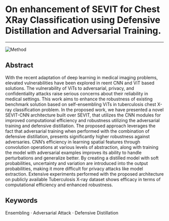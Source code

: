 # On enhancement of SEVIT for Chest XRay Classification using Defensive Distillation and Adversarial Training. 

<hr />

![Method](Report/Method(5)(3).png)

## Abstract 
With the recent adaptation of deep learning in medical imaging problems, elevated vulnerabilities have been explored in reent CNN
and ViT based solutions. The vulnerability of ViTs to adversarial, privacy, and confidentiality attacks raise serious concerns about their reliability in medical settings. This work aims to enhance the robustness of existing benchmark solution based on self-ensembling ViTs in
tuberculosis chest X-ray classification problem. In the proposed work,
we have presented a novel SEVIT-CNN architecture built over SEVIT,
that utilizes the CNN modules for improved computational efficiency
and robustness utilizing the adversarial training and defensive distillation. The proposed approach leverages the fact that adversarial training
when performed with the combination of defensive distillation, presents
significantly higher robustness against adversaries. CNN’s efficiency in
learning spatial features through convolution operations at various levels
of abstraction, along with training the model with adversarial examples
improves its ability to handle perturbations and generalize better. By creating a distilled model with soft probabilities, uncertainty and variation
are introduced into the output probabilities, making it more difficult for
privacy attacks like model extraction. Extensive experiments performed
with the proposed architecture on publicly available Tuberculosis X-ray
dataset shows efficacy in terms of computational efficiency and enhanced
robustness.
## Keywords
Ensembling · Adversarial Attack · Defensive Distillation
